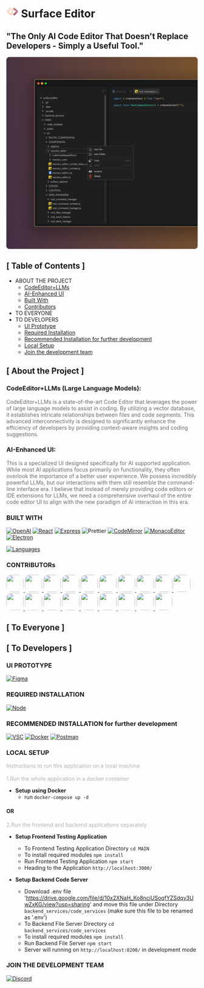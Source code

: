 # <img src="./MAIN/assets/logos/logo_pink_32.png"/> Surface Editor

## "The Only AI Code Editor That Doesn't Replace Developers - Simply a Useful Tool."

![darwin32_demo_ui](./MAIN/assets/images/darwin32_demo_ui.png)

## [ Table of Contents ]

- ABOUT THE PROJECT
  - [CodeEditor+LLMs](#codeeditor-llms)
  - [AI-Enhanced UI](#ai-enhanced-ui)
  - [Built With](#built-with)
  - [Contributors](#contributors)
- TO EVERYONE
- TO DEVELOPERS
  - [UI Prototype](#ui-prototype)
  - [Required Installation](#required-installation)
  - [Recommended Installation for further development](#recommended-installation)
  - [Local Setup](#local-setup)
  - [Join the development team](#)

## [ About the Project ]

### <a id="codeeditor-llms"></a>CodeEditor+LLMs (Large Language Models):

<span style="opacity: 0.64">CodeEditor+LLMs is a state-of-the-art Code Editor that leverages the power of large language models to assist in coding. By utilizing a vector database, it establishes intricate relationships between files and code segments. This advanced interconnectivity is designed to significantly enhance the efficiency of developers by providing context-aware insights and coding suggestions.</span>

### <a id="ai-enhanced-ui"></a>AI-Enhanced UI:

<span style="opacity: 0.64">This is a specialized UI designed specifically for AI supported application. While most AI applications focus primarily on functionality, they often overlook the importance of a better user experience. We possess incredibly powerful LLMs, but our interactions with them still resemble the command-line interface era. I believe that instead of merely providing code editors or IDE extensions for LLMs, we need a comprehensive overhaul of the entire code editor UI to align with the new paradigm of AI interaction in this era.</span>

### <a id="built-with"></a>BUILT WITH

<!-- [![Github][Github-shield]][Github-url] -->
<!-- [![Node][Node-shield]][Node-install] -->
<!-- [![MongoDB][MongoDB-shield]][MongoDB-install] -->
<!-- [![Figma][Figma-shield]][Figma-url] -->
<!-- [![VSC][VSC-shield]][VSC-install] -->
<!-- [![Nodemon][Nodemon-shield]][Nodemon-url] -->

[![OpenAI][OpenAI-shield]][OpenAI-url]
[![React][React-shield]][React-url]
[![Express][Express-shield]][Express-url]
![Prettier][Prettier-shield]
[![CodeMirror][CodeMirror-shield]][CoderMirror-url]
[![MonacoEditor][MonacoEditor-shield]][MonacoEditor-url]
[![Electron][Electron-shield]][Electron-url]

[![Languages](https://skillicons.dev/icons?i=js,html,css,python)](https://skillicons.dev)

### <a id="contributors"></a>CONTRIBUTORs

<a href="https://github.com/haoxiang-xu">
  <img src="https://github.com/haoxiang-xu.png" width="45" height="45" style="border-radius: 30%; border: 0px solid #181818;">
</a>
<a href="https://github.com/XinquanGe">
  <img src="https://github.com/XinquanGe.png" width="45" height="45" style="border-radius: 30%; border: 0px solid #181818;">
</a>
<a href="https://github.com/WenruiChen">
  <img src="https://github.com/WenruiChen.png" width="45" height="45" style="border-radius: 30%; border: 0px solid #181818;">
</a>
<a href="https://github.com/GorgeousGrace">
  <img src="https://github.com/GorgeousGrace.png" width="45" height="45" style="border-radius: 30%; border: 0px solid #181818;">
</a>
<a href="https://github.com/fountainfang">
  <img src="https://github.com/fountainfang.png" width="45" height="45" style="border-radius: 30%; border: 0px solid #181818;">
</a>
<a href="https://github.com/William-316">
  <img src="https://github.com/William-316.png" width="45" height="45" style="border-radius: 30%; border: 0px solid #181818;">
</a>
<a href="https://github.com/skywalker007-cpu">
  <img src="https://github.com/skywalker007-cpu.png" width="45" height="45" style="border-radius: 30%; border: 0px solid #181818;">
</a>
<a href="https://github.com/7ito">
  <img src="https://github.com/7ito.png" width="45" height="45" style="border-radius: 30%; border: 0px solid #181818;">
</a>
<a href="https://github.com/andrewyang0620">
  <img src="https://github.com/andrewyang0620.png" width="45" height="45" style="border-radius: 30%; border: 0px solid #181818;">
</a>
<a href="https://github.com/BobbyZhu24">
  <img src="https://github.com/BobbyZhu24.png" width="45" height="45" style="border-radius: 30%; border: 0px solid #181818;">
</a>
<a href="https://github.com/duyiyang">
  <img src="https://github.com/duyiyang.png" width="45" height="45" style="border-radius: 30%; border: 0px solid #181818;">
</a>
<a href="https://github.com/KiritoLoh">
  <img src="https://github.com/KiritoLoh.png" width="45" height="45" style="border-radius: 30%; border: 0px solid #181818;">
</a>
<a href="https://github.com/lucas-xu51">
  <img src="https://github.com/lucas-xu51.png" width="45" height="45" style="border-radius: 30%; border: 0px solid #181818;">
</a>
</a>
<a href="https://github.com/prussia1891">
  <img src="https://github.com/prussia1891.png" width="45" height="45" style="border-radius: 30%; border: 0px solid #181818;">
</a>
</a>
<a href="https://github.com/Stevensayhello">
  <img src="https://github.com/Stevensayhello.png" width="45" height="45" style="border-radius: 30%; border: 0px solid #181818;">
</a>
</a>
<a href="https://github.com/Xinying-Q">
  <img src="https://github.com/Xinying-Q.png" width="45" height="45" style="border-radius: 30%; border: 0px solid #181818;">
</a>
</a>
<a href="https://github.com/yuan-yz-z">
  <img src="https://github.com/yuan-yz-z.png" width="45" height="45" style="border-radius: 30%; border: 0px solid #181818;">
</a>
</a>
<a href="https://github.com/Zecr">
  <img src="https://github.com/Zecr.png" width="45" height="45" style="border-radius: 30%; border: 0px solid #181818;">
</a>
<a href="https://github.com/zjy125">
  <img src="https://github.com/zjy125.png" width="45" height="45" style="border-radius: 30%; border: 0px solid #181818;">
</a>

## [ To Everyone ]

## [ To Developers ]

### <a id="ui-prototype"></a>UI PROTOTYPE

[![Figma][Figma-page-shield]][Figma-page]

### <a id="required-installation"></a>REQUIRED INSTALLATION

[![Node][Node-download-shield]][Node-install]

### <a id="recommended-installation"></a>RECOMMENDED INSTALLATION for further development

[![VSC][VSC-download-shield]][VSC-install]
[![Docker][Docker-download-shield]][Docker-install]
[![Postman][Postman-download-shield]][Postman-install]

<!-- [![MongoDB][MongoDB-download-shield]][MongoDB-install] -->

### <a id="local-setup"></a>LOCAL SETUP

<span style="opacity: 0.32">Instructions to run this application on a local machine</span><br><br>
<span style="opacity: 0.32">1.Run the whole application in a docker container</span>

- **Setup using Docker**
  - run `docker-compose up -d`

#### OR

<span style="opacity: 0.32">2.Run the frontend and backend applications separately</span>

- **Setup Frontend Testing Application**

  - To Frontend Testing Application Directory `cd MAIN`
  - To install required modules `npm install`
  - Run Frontend Testing Application `npm start`
  - Heading to the Application `http://localhost:3000/`

- **Setup Backend Code Server**

  - Download .env file 'https://drive.google.com/file/d/10x2XNaH_Ko8ncjUSoqfYZSdqy3UwZxKG/view?usp=sharing' and move this file under Directory `backend_services/code_services` (make sure this file to be renamed as '.env')
  - To Backend File Server Directory `cd backend_services/code_services`
  - To install required modules `npm install`
  - Run Backend File Server `npm start`
  - Server will running on `http://localhost:8200/` in development mode

### <a id="join-the-team"></a>JOIN THE DEVELOPMENT TEAM

[![Discord][Discord-shield]][Discord-url]

[vscode-repo-shield]: https://img.shields.io/badge/Open_With_Visual_Studio_Code-222222?style=for-the-badge&logo=VisualStudioCode&logoColor=FFFFFF&labelColor=007ACC
[vscode-repo-url]: git-client://clone?repo=https%3A%2F%2Fgithub.com%2Fhaoxiang-xu%2Fvecoder
[Github-shield]: https://img.shields.io/badge/Github-222222?style=for-the-badge&logo=Github&logoColor=FFFFFF&labelColor=181717
[Github-url]: https://github.com/
[Figma-shield]: https://img.shields.io/badge/Figma-222222?style=for-the-badge&logo=Figma&logoColor=000000&labelColor=F24E1E
[Figma-url]: https://www.figma.com/
[OpenAI-shield]: https://img.shields.io/badge/OpenAI-222222?style=for-the-badge&logo=OpenAI&logoColor=FFFFFF&labelColor=412991
[OpenAI-url]: https://openai.com/
[React-shield]: https://img.shields.io/badge/React-222222?style=for-the-badge&logo=React&logoColor=000000&labelColor=61DAFB
[React-url]: https://react-cn.github.io/react/index.html
[Node-shield]: https://img.shields.io/badge/Node.js-222222?style=for-the-badge&logo=Node.js&logoColor=FFFFFF&labelColor=339933
[Node-download-shield]: https://img.shields.io/badge/Node.js-v18.2.0-222222?style=for-the-badge&logo=Node.js&logoColor=FFFFFF&labelColor=339933
[Node-install]: https://nodejs.org/en/download
[MongoDB-shield]: https://img.shields.io/badge/MongoDB-222222?style=for-the-badge&logo=MongoDB&logoColor=ffffff&labelColor=47A248
[MongoDB-download-shield]: https://img.shields.io/badge/MongoDB-v1.10.6-222222?style=for-the-badge&logo=MongoDB&logoColor=FFFFFF&labelColor=47A248
[MongoDB-install]: https://www.mongodb.com/try/download/community
[Figma-page-shield]: https://img.shields.io/badge/Figma-UIPrototype-222222?style=for-the-badge&logo=Figma&logoColor=FFFFFF&labelColor=F24E1E
[Figma-page]: https://www.figma.com/file/IbzJCuwGLDJ18cluXIt2CF/COMPONENTS_DESIGN?type=design&node-id=0%3A1&mode=design&t=ZaaoGH6wUChQICuO-1
[VSC-shield]: https://img.shields.io/badge/Visual_Studio_Code-222222?style=for-the-badge&logo=VisualStudioCode&logoColor=FFFFFF&labelColor=007ACC
[VSC-download-shield]: https://img.shields.io/badge/Visual_Studio_Code-v1.81.1-222222?style=for-the-badge&logo=VisualStudioCode&logoColor=FFFFFF&labelColor=007ACC
[VSC-install]: https://code.visualstudio.com/download
[Postman-download-shield]: https://img.shields.io/badge/Postman-v10.17.4-222222?style=for-the-badge&logo=Postman&logoColor=FFFFFF&labelColor=FF6C37
[Postman-install]: https://www.postman.com/downloads/
[Docker-download-shield]: https://img.shields.io/badge/Docker-v4.20.1-222222?style=for-the-badge&logo=Docker&logoColor=FFFFFF&labelColor=2496ED
[Docker-install]: https://www.docker.com/products/docker-desktop/
[Prettier-shield]: https://img.shields.io/badge/Prettier-222222?style=for-the-badge&logo=Prettier&logoColor=000000&labelColor=F7B93E
[intellijIdea-shield]: https://img.shields.io/badge/intellij_Idea-222222?style=for-the-badge&logo=intellijIdea&logoColor=000000&labelColor=0774EA
[CodeMirror-shield]: https://img.shields.io/badge/codemirror-222222?style=for-the-badge&logo=codemirror&logoColor=000000&labelColor=D30707
[CoderMirror-url]: https://codemirror.net/
[MonacoEditor-shield]: https://img.shields.io/badge/monaco_Editor-222222?style=for-the-badge&logo=visualstudiocode&logoColor=FFFFFF&labelColor=68217A
[MonacoEditor-url]: https://microsoft.github.io/monaco-editor/
[Electron-shield]: https://img.shields.io/badge/Electron-222222?style=for-the-badge&logo=Electron&logoColor=000000&labelColor=47848F
[Electron-url]: https://www.electronjs.org/
[Nodemon-shield]: https://img.shields.io/badge/Nodemon-222222?style=for-the-badge&logo=Nodemon&logoColor=000000&labelColor=76D04B
[Nodemon-url]: https://www.npmjs.com/package/nodemon
[Express-shield]: https://img.shields.io/badge/Express-222222?style=for-the-badge&logo=Express&logoColor=000000&labelColor=FFFFFF
[Express-url]: https://expressjs.com/
[Discord-shield]: https://img.shields.io/badge/Discord-222222?style=for-the-badge&logo=Discord&logoColor=FFFFFF&labelColor=5865F2
[Discord-url]: https://discord.gg/3eQmMBAD
